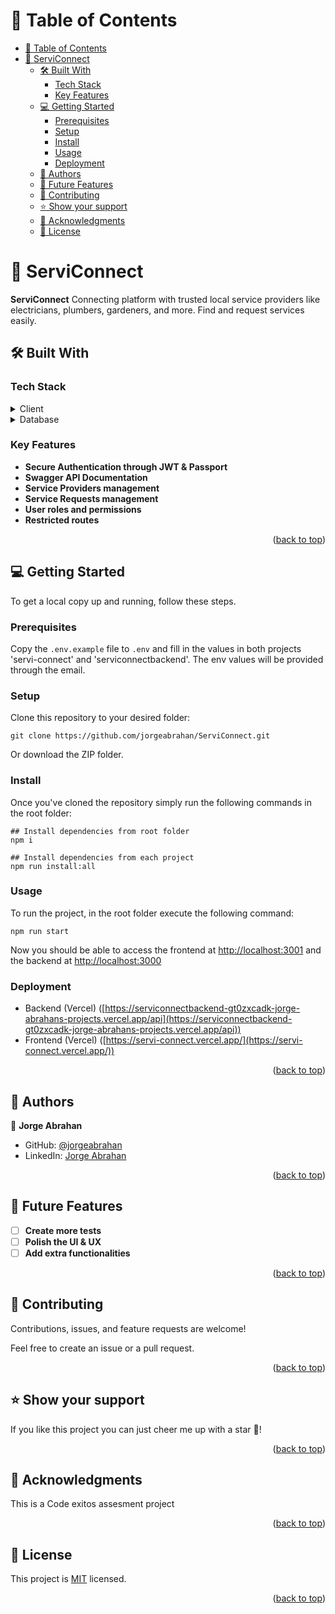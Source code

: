 <a name="readme-top"></a>

# 📗 Table of Contents

- [📗 Table of Contents](#-table-of-contents)
- [📖 ServiConnect ](#-serviconnect-)
  - [🛠 Built With ](#-built-with-)
    - [Tech Stack ](#tech-stack-)
    - [Key Features ](#key-features-)
  - [💻 Getting Started ](#-getting-started-)
    - [Prerequisites](#prerequisites)
    - [Setup](#setup)
    - [Install](#install)
    - [Usage](#usage)
    - [Deployment](#deployment)
  - [👥 Authors ](#-authors-)
  - [🔭 Future Features ](#-future-features-)
  - [🤝 Contributing ](#-contributing-)
  - [⭐️ Show your support ](#️-show-your-support-)
  - [🙏 Acknowledgments ](#-acknowledgments-)
  - [📝 License ](#-license-)

# 📖 ServiConnect <a name="about-project"></a>

**ServiConnect** Connecting platform with trusted local service providers like
electricians, plumbers, gardeners, and more. Find and request services easily.

## 🛠 Built With <a name="built-with"></a>

### Tech Stack <a name="tech-stack"></a>

<details>
  <summary>Client</summary>
  <ul>
    <li>NextJS</li>
    <li>Typescript</li>
    <li>Zustand</li>
    <li>Tailwind</li>
    <li>Headless UI</li>
    <li>ImageKit</li>
  </ul>
</details>

<details>
  <summary>Database</summary>
  <ul>
    <li>NestJS</li>
    <li>Typescript</li>
    <li>PostgreSQL</li>
    <li>Jest</li>
    <li>TypeORM</li>
    <li>JWT</li>
    <li>Passport</li>
    <li>Swagger</li>
    <li>Class Validator</li>
    <li>Aiven</li>
  </ul>
</details>

### Key Features <a name="key-features"></a>

- **Secure Authentication through JWT & Passport**
- **Swagger API Documentation**
- **Service Providers management**
- **Service Requests management**
- **User roles and permissions**
- **Restricted routes**

<p align="right">(<a href="#readme-top">back to top</a>)</p>

## 💻 Getting Started <a name="getting-started"></a>

To get a local copy up and running, follow these steps.

### Prerequisites

Copy the `.env.example` file to `.env` and fill in the values in both projects
'servi-connect' and 'serviconnectbackend'. The env values will be provided
through the email.

### Setup

Clone this repository to your desired folder:

```
git clone https://github.com/jorgeabrahan/ServiConnect.git
```

Or download the ZIP folder.

### Install

Once you've cloned the repository simply run the following commands in the root
folder:

```
## Install dependencies from root folder
npm i

## Install dependencies from each project
npm run install:all
```

### Usage

To run the project, in the root folder execute the following command:

```
npm run start
```

Now you should be able to access the frontend at
[http://localhost:3001](http://localhost:3001) and the backend at
[http://localhost:3000](http://localhost:3000)

### Deployment

- Backend (Vercel)
  ([https://serviconnectbackend-gt0zxcadk-jorge-abrahans-projects.vercel.app/api](https://serviconnectbackend-gt0zxcadk-jorge-abrahans-projects.vercel.app/api))
- Frontend (Vercel)
  ([https://servi-connect.vercel.app/](https://servi-connect.vercel.app/))

<p align="right">(<a href="#readme-top">back to top</a>)</p>

## 👥 Authors <a name="authors"></a>

👤 **Jorge Abrahan**

- GitHub: [@jorgeabrahan](https://github.com/jorgeabrahan)
- LinkedIn:
  [Jorge Abrahan](https://www.linkedin.com/in/jorge-siguenza/?locale=en_US)

<p align="right">(<a href="#readme-top">back to top</a>)</p>

## 🔭 Future Features <a name="future-features"></a>

- [ ] **Create more tests**
- [ ] **Polish the UI & UX**
- [ ] **Add extra functionalities**

<p align="right">(<a href="#readme-top">back to top</a>)</p>

## 🤝 Contributing <a name="contributing"></a>

Contributions, issues, and feature requests are welcome!

Feel free to create an issue or a pull request.

<p align="right">(<a href="#readme-top">back to top</a>)</p>

<!-- SUPPORT -->

## ⭐️ Show your support <a name="support"></a>

If you like this project you can just cheer me up with a star 🙂!

<p align="right">(<a href="#readme-top">back to top</a>)</p>

## 🙏 Acknowledgments <a name="acknowledgements"></a>

This is a Code exitos assesment project

<p align="right">(<a href="#readme-top">back to top</a>)</p>

## 📝 License <a name="license"></a>

This project is [MIT](./LICENSE) licensed.

<p align="right">(<a href="#readme-top">back to top</a>)</p>
